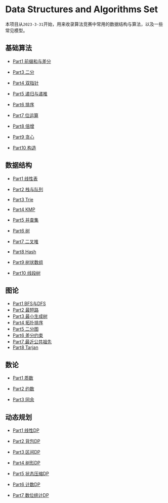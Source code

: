 # Data Structures and Algorithms Set

本项目从`2023-3-31`开始，用来收录算法竞赛中常用的数据结构与算法，以及一些常见模型。

## 基础算法

* [Part1 前缀和与差分](https://github.com/TiredAce/MyNotion/tree/master/Data%20Structures%20and%20Algorithms/Algorithm_set/%E5%89%8D%E7%BC%80%E5%92%8C%E4%B8%8E%E5%B7%AE%E5%88%86)

* [Part3 二分](https://github.com/TiredAce/MyNotion/tree/master/Data%20Structures%20and%20Algorithms/Algorithm_set/%E4%BA%8C%E5%88%86)

* [Part4 双指针](https://github.com/TiredAce/MyNotion/tree/master/Data%20Structures%20and%20Algorithms/Algorithm_set/%E5%8F%8C%E6%8C%87%E9%92%88)

* [Part5 递归与递推](./递归与递推)
* [Part6 排序](./排序)
* [Part7 位运算](./位运算)
* [Part8 倍增](./倍增)
* [Part9 贪心](./贪心)
* [Part10 构造](./构造)

## 数据结构

* [Part1 线性表](https://github.com/TiredAce/MyNotion/tree/master/Data%20Structures%20and%20Algorithms/Algorithm_set/%E7%BA%BF%E6%80%A7%E8%A1%A8)

* [Part2 栈与队列](https://github.com/TiredAce/MyNotion/tree/master/Data%20Structures%20and%20Algorithms/Algorithm_set/%E6%A0%88%E4%B8%8E%E9%98%9F%E5%88%97)

* [Part3 Trie]()

* [Part4 KMP]()

* [Part5 并查集](./并查集)
* [Part6 树]()
* [Part7 二叉堆]()
* [Part8 Hash](./Hash)
* [Part9 树状数组]()
* [Part10 线段树]()

## 图论

* [Part1 BFS与DFS](https://github.com/TiredAce/MyNotion/tree/master/Data%20Structures%20and%20Algorithms/Algorithm_set/DFS%E5%92%8CBFS)
* [Part2 最短路]()
* [Part3 最小生成树]()
* [Part4 拓扑排序]()
* [Part5 二分图]()
* [Part6 差分约束]()
* [Part7 最近公共祖先]()
* [Part8 Tarjan]()

## 数论

* [Part1 质数]()

* [Part2 约数]()

* [Part3 同余]()

## 动态规划

* [Part1 线性DP]()
* [Part2 背包DP]()

* [Part3 区间DP]()

* [Part4 树形DP]()

* [Part5 状态压缩DP]()

* [Part6 计数DP]()

* [Part7 数位统计DP]()
